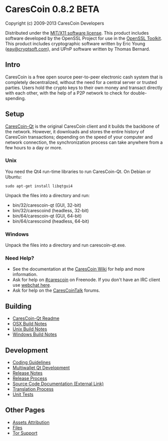 CaresCoin 0.8.2 BETA 
====================

Copyright (c) 2009-2013 CaresCoin Developers

Distributed under the [MIT/X11 software license](http://www.opensource.org/licenses/mit-license.php).
This product includes software developed by the OpenSSL Project for use in the [OpenSSL Toolkit](http://www.openssl.org/). This product includes
cryptographic software written by Eric Young ([eay@cryptsoft.com](mailto:eay@cryptsoft.com)), and UPnP software written by Thomas Bernard.


Intro
---------------------
CaresCoin is a free open source peer-to-peer electronic cash system that is
completely decentralized, without the need for a central server or trusted
parties.  Users hold the crypto keys to their own money and transact directly
with each other, with the help of a P2P network to check for double-spending.


Setup
---------------------
[CaresCoin-Qt](http://carescoin.org/en/download) is the original CaresCoin client and it builds the backbone of the network. However, it downloads and stores the entire history of CaresCoin transactions; depending on the speed of your computer and network connection, the synchronization process can take anywhere from a few hours to a day or more.

### Unix

You need the Qt4 run-time libraries to run CaresCoin-Qt. On Debian or Ubuntu:

	sudo apt-get install libqtgui4

Unpack the files into a directory and run:

- bin/32/carescoin-qt (GUI, 32-bit)
- bin/32/carescoind (headless, 32-bit)
- bin/64/carescoin-qt (GUI, 64-bit)
- bin/64/carescoind (headless, 64-bit)



### Windows

Unpack the files into a directory and run carescoin-qt.exe.

### Need Help?

* See the documentation at the [CaresCoin Wiki](https://en.carescoin.it/wiki/Main_Page)
for help and more information.
* Ask for help on [#carescoin](http://webchat.freenode.net?channels=carescoin) on Freenode. If you don't have an IRC client use [webchat here](http://webchat.freenode.net?channels=carescoin).
* Ask for help on the [CaresCoinTalk](https://carescointalk.org/) forums.

Building
---------------------
- [CaresCoin-Qt Readme](readme-qt.md)
- [OSX Build Notes](build-osx.md)
- [Unix Build Notes](build-unix.md)
- [Windows Build Notes](build-msw.md)

Development
---------------------
- [Coding Guidelines](coding.md)
- [Multiwallet Qt Development](multiwallet-qt.md)
- [Release Notes](release-notes.md)
- [Release Process](release-process.md)
- [Source Code Documentation (External Link)](https://dev.visucore.com/carescoin/doxygen/)
- [Translation Process](translation_process.md)
- [Unit Tests](unit-tests.md)

Other Pages
---------------------
- [Assets Attribution](assets-attribution.md)
- [Files](files.md)
- [Tor Support](tor.md)